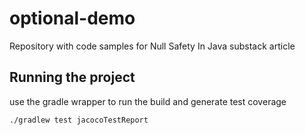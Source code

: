 # optional-demo
Repository with code samples for Null Safety In Java substack article

## Running the project
use the gradle wrapper to run the build and generate test coverage

`./gradlew test jacocoTestReport`